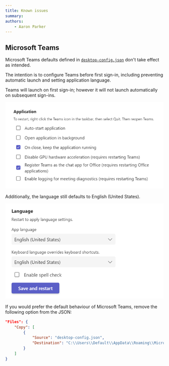 ```yaml
---
title: Known issues
summary: 
authors:
    - Aaron Parker
---
```

## Microsoft Teams

Microsoft Teams defaults defined in [`desktop-config.json`](https://github.com/aaronparker/image-customise/blob/main/src/desktop-config.json) don't take effect as intended.

The intention is to configure Teams before first sign-in, including preventing automatic launch and setting application language.

Teams will launch on first sign-in; however it will not launch automatically on subsequent sign-ins.

![Microsoft Teams application settings](assets/img/teams-application.png)

Additionally, the language still defaults to English (United States).

![Microsoft Teams language settings](assets/img/teams-language.png)

If you would prefer the default behaviour of Microsoft Teams, remove the following option from the JSON:

```json
"Files": {
    "Copy": [
        {
            "Source": "desktop-config.json",
            "Destination": "C:\\Users\\Default\\AppData\\Roaming\\Microsoft\\Teams\\desktop-config.json"
        }
    ]
}
```
